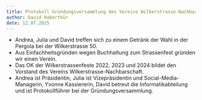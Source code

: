 ```yaml
---
title: Protokoll Gründungsversammlung des Vereins Wilkerstrasse-Nachbarschaft
author: David Haberthür
date: 12.07.2025
---
```


- Andrea, Julia und David treffen sich zu einem Getränk der Wahl in der Pergola bei der Wilkerstrasse 50.
- Aus Einfachheitsgründen wegen Buchhaltung zum Strassenfest gründen wir einen Verein.
- Das OK der Wilkerstrassenfeste 2022, 2023 und 2024 bildet den Vorstand des Vereins Wilkerstrasse-Nachbarschaft.
- Andrea ist Präsidentin, Julia ist Vizepräsidentin und Social-Media-Managerin, Yvonne Kassiererin, David betreut die Informatikabteilung und ist Protokollführer bei der Gründungsversammlung.
